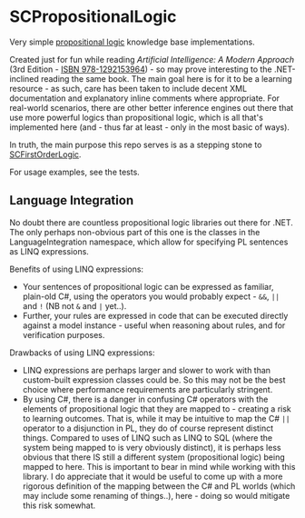 ﻿# SCPropositionalLogic

Very simple [propositional logic](https://en.wikipedia.org/wiki/Propositional_calculus) knowledge base implementations.

Created just for fun while reading _Artificial Intelligence: A Modern Approach_ (3rd Edition - [ISBN 978-1292153964](https://www.google.com/search?q=isbn+978-1292153964)) - so may prove interesting to the .NET-inclined reading the same book.
The main goal here is for it to be a learning resource - as such, care has been taken to include decent XML documentation and explanatory inline comments where appropriate.
For real-world scenarios, there are other better inference engines out there that use more powerful logics than propositional logic, which is all that's implemented here (and - thus far at least - only in the most basic of ways).

In truth, the main purpose this repo serves is as a stepping stone to [SCFirstOrderLogic](https://github.com/sdcondon/SCFirstOrderLogic). 

For usage examples, see the tests.

## Language Integration

No doubt there are countless propositional logic libraries out there for .NET. The only perhaps non-obvious part of this one is the classes in the LanguageIntegration namespace, which allow for specifying PL sentences as LINQ expressions.

Benefits of using LINQ expressions:
* Your sentences of propositional logic can be expressed as familiar, plain-old C#, using the operators you would probably expect - `&&`, `||` and `!` (NB not `&` and `|` yet..).
* Further, your rules are expressed in code that can be executed directly against a model instance - useful when reasoning about rules, and for verification purposes.

Drawbacks of using LINQ expressions:
* LINQ expressions are perhaps larger and slower to work with than custom-built expression classes could be. So this may not be the best choice where performance requirements are particularly stringent.
* By using C#, there is a danger in confusing C# operators with the elements of propositional logic that they are mapped to - creating a risk to learning outcomes.
That is, while it may be intuitive to map the C# `||` operator to a disjunction in PL, they do of course represent distinct things.
Compared to uses of LINQ such as LINQ to SQL (where the system being mapped to is very obviously distinct), it is perhaps less obvious that there IS still a different system (propositional logic) being mapped to here. This is important to bear in mind while working with this library.
I do appreciate that it would be useful to come up with a more rigorous definition of the mapping between the C# and PL worlds (which may include some renaming of things..), here - doing so would mitigate this risk somewhat.
